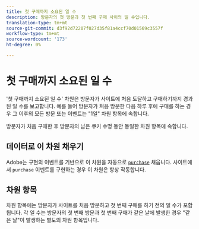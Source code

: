 ```yaml
---
title: 첫 구매까지 소요된 일 수
description: 방문자의 첫 방문과 첫 번째 구매 사이의 일 수입니다.
translation-type: tm+mt
source-git-commit: d3f92d72207f027d35f81a4ccf70d01569c3557f
workflow-type: tm+mt
source-wordcount: '173'
ht-degree: 0%

---
```



# 첫 구매까지 소요된 일 수

&#39;첫 구매까지 소요된 일 수&#39; 차원은 방문자가 사이트에 처음 도달하고 구매하기까지 경과된 일 수를 보고합니다. 예를 들어 방문자가 처음 방문한 다음 하루 후에 구매를 하는 경우 그 이후의 모든 방문 또는 이벤트는 &quot;1일&quot; 차원 항목에 속합니다.

방문자가 처음 구매한 후 방문자의 남은 쿠키 수명 동안 동일한 차원 항목에 속합니다.

## 데이터로 이 차원 채우기

Adobe는 구현의 이벤트를 기반으로 이 차원을 자동으로 [`purchase`](/help/implement/vars/page-vars/events/event-purchase.md) 채웁니다. 사이트에서 `purchase` 이벤트를 구현하는 경우 이 차원은 항상 작동합니다.

## 차원 항목

차원 항목에는 방문자가 사이트를 처음 방문하고 첫 번째 구매를 하기 전의 일 수가 포함됩니다. 각 일 수는 방문자의 첫 번째 방문과 첫 번째 구매가 같은 날에 발생한 경우 &quot;같은 날&quot;이 발생하는 별도의 차원 항목입니다.
